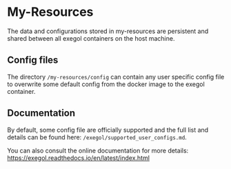 # My-Resources

The data and configurations stored in my-resources are persistent and shared between all exegol containers on the host machine.

## Config files

The directory `/my-resources/config` can contain any user specific config file to overwrite some default config from the docker image to the exegol container.


## Documentation

By default, some config file are officially supported and the full list and details can be found here: `/exegol/supported_user_configs.md`.

You can also consult the online documentation for more details: https://exegol.readthedocs.io/en/latest/index.html
